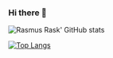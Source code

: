 ### Hi there 👋

![Rasmus Rask' GitHub stats](https://github-readme-stats.vercel.app/api?username=abstrask&show_icons=true&count_private=true&theme=merko)

[![Top Langs](https://github-readme-stats.vercel.app/api/top-langs/?username=abstrask)](https://github.com/anuraghazra/github-readme-stats)

<!--
**abstrask/abstrask** is a ✨ _special_ ✨ repository because its `README.md` (this file) appears on your GitHub profile.

Here are some ideas to get you started:

- 🔭 I’m currently working on ...
- 🌱 I’m currently learning ...
- 👯 I’m looking to collaborate on ...
- 🤔 I’m looking for help with ...
- 💬 Ask me about ...
- 📫 How to reach me: ...
- 😄 Pronouns: ...
- ⚡ Fun fact: ...
-->
